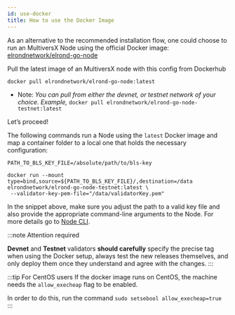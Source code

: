 ```yaml
---
id: use-docker
title: How to use the Docker Image
---
```



As an alternative to the recommended installation flow, one could choose to run an MultiversX Node using the official Docker image: [elrondnetwork/elrond-go-node](https://hub.docker.com/r/elrondnetwork/elrond-go-node-testnet)

 Pull the latest image of an MultiversX node with this config from Dockerhub

```docker
docker pull elrondnetwork/elrond-go-node:latest
```

- Note: *You can pull from either the devnet, or testnet network of your choice.* *Example,* `docker pull elrondnetwork/elrond-go-node-testnet:latest`  

Let’s proceed!

The following commands run a Node using the `latest` Docker image and map a container folder to a local one that holds the necessary configuration:

```docker
PATH_TO_BLS_KEY_FILE=/absolute/path/to/bls-key

docker run --mount type=bind,source=${PATH_TO_BLS_KEY_FILE}/,destination=/data elrondnetwork/elrond-go-node-testnet:latest \
 --validator-key-pem-file="/data/validatorKey.pem"
```

In the snippet above, make sure you adjust the path to a valid key file and also provide the appropriate command-line arguments to the Node. For more details go to [Node CLI](https://docs.multiversx.com/validators/node-cli).

:::note Attention required

**Devnet** and **Testnet** validators **should carefully** specify the precise tag when using the Docker setup, always test the new releases themselves, and only deploy them once they understand and agree with the changes.
:::

:::tip For CentOS users
If the docker image runs on CentOS, the machine needs the `allow_execheap` flag to be enabled.

In order to do this, run the command `sudo setsebool allow_execheap=true`
:::

